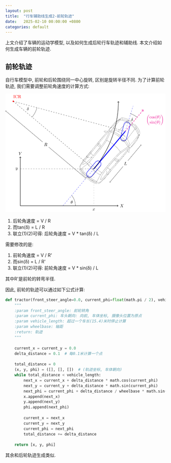 ```yaml
---
layout: post
title:  "行车辅助线生成2-前轮轨迹"
date:   2025-02-10 00:00:00 +0800
categories: default
---
```


上文介绍了车辆的运动学模型, 以及如何生成后轮行车轨迹和辅助线. 本文介绍如何生成车辆的前轮轨迹.

## 前轮轨迹
自行车模型中, 前轮和后轮围绕同一中心旋转, 区别是旋转半径不同. 为了计算前轮轨迹, 我们需要调整前轮角速度的计算方式:

<img class="image" src="/assets/images/BicycleModel_x_y_theta.svg">

1. 后轮角速度 = V / R
2. 而tan(δ) = L / R
3. 联立(1)(2)可得: 后轮角速度 = V * tan(δ) / L

需要修改的是:
1. 前轮角速度 = V / R'
2. 而sin(δ) = L / R'
3. 联立(1)(2)可得: 前轮角速度 = V * sin(δ) / L

其中R'是前轮的转弯半径.

因此, 前轮的轨迹可以通过如下公式计算:

```python
def tractor(front_steer_angle=0.0, current_phi=float(math.pi / 2), vehicle_length=15.4, wheelbase=7.7):
    """
    :param front_steer_angle: 前轮转角
    :param current_phi: 车头朝向: 向前, 车体坐标, 摄像头位置为原点
    :param vehicle_length: 超过一个车长(15.4)米时停止计算
    :param wheelbase: 轴距
    :return: 轨迹
    """
 
    current_x = current_y = 0.0
    delta_distance = 0.1  # 每0.1米计算一个点
 
    total_distance = 0
    (x, y, phi) = ([], [], [])  # (轨迹坐标, 车体朝向)
    while total_distance < vehicle_length:
        next_x = current_x + delta_distance * math.cos(current_phi)
        next_y = current_y + delta_distance * math.sin(current_phi)
        next_phi = current_phi + delta_distance / wheelbase * math.sin(front_steer_angle)
        x.append(next_x)
        y.append(next_y)
        phi.append(next_phi)
 
        current_x = next_x
        current_y = next_y
        current_phi = next_phi
        total_distance += delta_distance
 
    return [x, y, phi]
```

其余和后轮轨迹生成类似.
